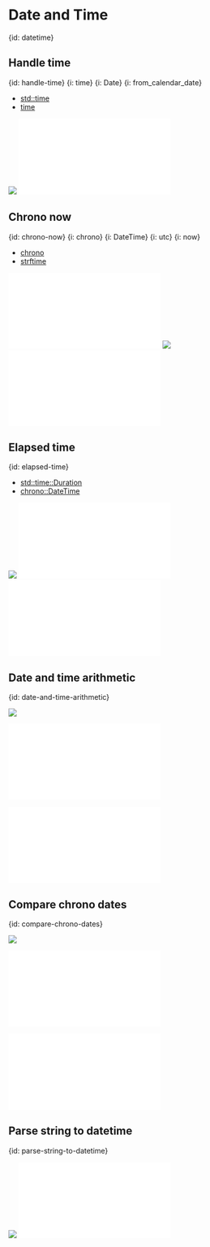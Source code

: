 # Date and Time
{id: datetime}

## Handle time
{id: handle-time}
{i: time}
{i: Date}
{i: from_calendar_date}

* [std::time](https://doc.rust-lang.org/std/time/index.html)
* [time](https://docs.rs/time/latest/time/)

![](examples/time-demo/Cargo.toml)
![](examples/time-demo/src/main.rs)

## Chrono now
{id: chrono-now}
{i: chrono}
{i: DateTime}
{i: utc}
{i: now}

* [chrono](https://crates.io/crates/chrono)
* [strftime](https://docs.rs/chrono/latest/chrono/format/strftime/index.html)

![](examples/chrono-demo/src/main.rs)
![](examples/chrono-demo/Cargo.toml)
![](examples/chrono-demo/out.txt)

## Elapsed time
{id: elapsed-time}


* [std::time::Duration](https://doc.rust-lang.org/std/time/struct.Duration.html)
* [chrono::DateTime](https://docs.rs/chrono/latest/chrono/struct.DateTime.html)

![](examples/chrono-elapsed-time/Cargo.toml)
![](examples/chrono-elapsed-time/out.txt)
![](examples/chrono-elapsed-time/src/main.rs)

## Date and time arithmetic
{id: date-and-time-arithmetic}

![](examples/chrono-date-arithmetic/Cargo.toml)

![](examples/chrono-date-arithmetic/src/main.rs)

![](examples/chrono-date-arithmetic/out.txt)

## Compare chrono dates
{id: compare-chrono-dates}

![](examples/chrono-compare-dates/Cargo.toml)

![](examples/chrono-compare-dates/src/main.rs)

![](examples/chrono-compare-dates/out.txt)

## Parse string to datetime
{id: parse-string-to-datetime}

![](examples/chrono-parse-date-string/Cargo.toml)
![](examples/chrono-parse-date-string/src/main.rs)

